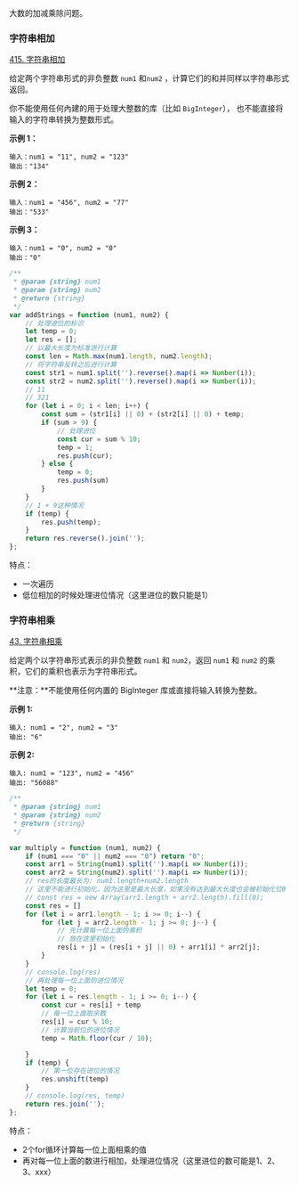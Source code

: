 大数的加减乘除问题。

### 字符串相加

[415. 字符串相加](https://leetcode.cn/problems/add-strings/)

给定两个字符串形式的非负整数 `num1` 和`num2` ，计算它们的和并同样以字符串形式返回。

你不能使用任何內建的用于处理大整数的库（比如 `BigInteger`）， 也不能直接将输入的字符串转换为整数形式。

**示例 1：**

```
输入：num1 = "11", num2 = "123"
输出："134"
```

**示例 2：**

```
输入：num1 = "456", num2 = "77"
输出："533"
```

**示例 3：**

```
输入：num1 = "0", num2 = "0"
输出："0"
```

```js
/**
 * @param {string} num1
 * @param {string} num2
 * @return {string}
 */
var addStrings = function (num1, num2) {
    // 处理进位的标识
    let temp = 0;
    let res = [];
    // 以最大长度为标准进行计算
    const len = Math.max(num1.length, num2.length);
    // 将字符串反转之后进行计算
    const str1 = num1.split('').reverse().map(i => Number(i));
    const str2 = num2.split('').reverse().map(i => Number(i));
    // 11
    // 321
    for (let i = 0; i < len; i++) {
        const sum = (str1[i] || 0) + (str2[i] || 0) + temp;
        if (sum > 9) {
            // 处理进位
            const cur = sum % 10;
            temp = 1;
            res.push(cur);
        } else {
            temp = 0;
            res.push(sum)
        }
    }
    // 1 + 9这种情况
    if (temp) {
        res.push(temp);
    }
    return res.reverse().join('');
};
```

特点：

- 一次遍历
- 低位相加的时候处理进位情况（这里进位的数只能是1）

### 字符串相乘

[43. 字符串相乘](https://leetcode.cn/problems/multiply-strings/)

给定两个以字符串形式表示的非负整数 `num1` 和 `num2`，返回 `num1` 和 `num2` 的乘积，它们的乘积也表示为字符串形式。

**注意：**不能使用任何内置的 BigInteger 库或直接将输入转换为整数。

**示例 1:**

```
输入: num1 = "2", num2 = "3"
输出: "6"
```

**示例 2:**

```
输入: num1 = "123", num2 = "456"
输出: "56088"
```

```js
/**
 * @param {string} num1
 * @param {string} num2
 * @return {string}
 */

var multiply = function (num1, num2) {
    if (num1 === "0" || num2 === "0") return "0";
    const arr1 = String(num1).split('').map(i => Number(i));
    const arr2 = String(num2).split('').map(i => Number(i));
    // res的长度最长为: num1.length+num2.length
    // 这里不能进行初始化，因为这里是最大长度，如果没有达到最大长度也会被初始化位0
    // const res = new Array(arr1.length + arr2.length).fill(0);
    const res = []
    for (let i = arr1.length - 1; i >= 0; i--) {
        for (let j = arr2.length - 1; j >= 0; j--) {
            // 先计算每一位上面的乘积
            // 放在这里初始化
            res[i + j] = (res[i + j] || 0) + arr1[i] * arr2[j];
        }
    }
    // console.log(res)
    // 再处理每一位上面的进位情况
    let temp = 0;
    for (let i = res.length - 1; i >= 0; i--) {
        const cur = res[i] + temp
        // 每一位上面取余数
        res[i] = cur % 10;
        // 计算当前位的进位情况
        temp = Math.floor(cur / 10);

    }
    if (temp) {
        // 第一位存在进位的情况
        res.unshift(temp)
    }
    // console.log(res, temp)
    return res.join('');
};
```

特点：

- 2个for循环计算每一位上面相乘的值
- 再对每一位上面的数进行相加，处理进位情况（这里进位的数可能是1、2、3、xxx）